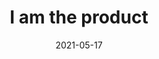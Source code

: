---
title: 'I am the product'
describe: 'What you do online is an extension of yourself…'
layout: front
image: i-am-the-product-cover2.jpg
date: 2021-05-17
newsdate: May 017, 2021
rsvpUrl: https://blog.openkoi.com/I-Am-The-Product/
newsType: news
tag: news
---